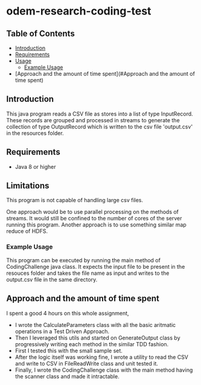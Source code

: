 # odem-research-coding-test

## Table of Contents

- [Introduction](#introduction)
- [Requirements](#requirements)
- [Usage](#usage)
    - [Example Usage](#example-usage)
- [Approach and the amount of time spent](#Approach and the amount of time spent)


## Introduction

This java program reads a CSV file as stores into a list of type InputRecord. These records are grouped and processed in streams to generate the collection of type OutputRecord which is written to the csv file 'output.csv' in the
resources folder.



## Requirements

- Java 8 or higher


## Limitations 

This program is not capable of handling large csv files. 

One approach would be to use parallel processing on the methods of streams. It would still be confined to the number of cores of the server running this program.
Another approach is to use something similar map reduce of HDFS. 



### Example Usage
This program can be executed by running the main method of CodingChallenge java class. It expects the input file to be present in the resouces folder and takes the file name as input and writes to the output.csv file in the same directory. 

## Approach and the amount of time spent

I spent a good 4 hours on this whole assignment,

- I wrote the CalculateParameters class with all the basic aritmatic operations in a Test Driven Approach. 
- Then I leveraged this utils and started on GenerateOutput class by progressively writing each method in the similar TDD fashion. 
- First I tested this with the small sample set. 
- After the logic itself was working fine, I wrote a utility to read the CSV and write to CSV in FileReadWrite class and unit tested it.
- Finally, I wrote the CodingChallenge class with the main method having the scanner class and made it intractable. 